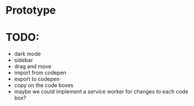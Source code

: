 # Prototype

# TODO:
* dark mode
* sidebar
* drag and move
* import from codepen
* export to codepen
* copy on the code boxes
* maybe we could implement a service worker for changes to each code box?
